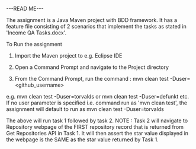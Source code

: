 ---READ ME---

The assignment is a Java Maven project with BDD framework. It has a feature file consisting of 2 scenarios that implement the tasks as stated in 'Income QA Tasks.docx'.

To Run the assignment
1. Import the Maven project to e.g. Eclipse IDE

2. Open a Command Prompt and navigate to the Project directory

3. From the Command Prompt, run the command : mvn clean test -Duser=<github_username>

e.g. mvn clean test -Duser=torvalds or mvn clean test -Duser=defunkt etc. If no user parameter is specified i.e. command run as 'mvn clean test', the assignment will default to run as mvn clean test -Duser=torvalds

The above will run task 1 followed by task 2. 
NOTE : Task 2 will navigate to Repository webpage of the FIRST repository record that is returned from Get Repositories API in Task 1. It will then assert the star value displayed in the webpage is the SAME as the star value returned by Task 1.



